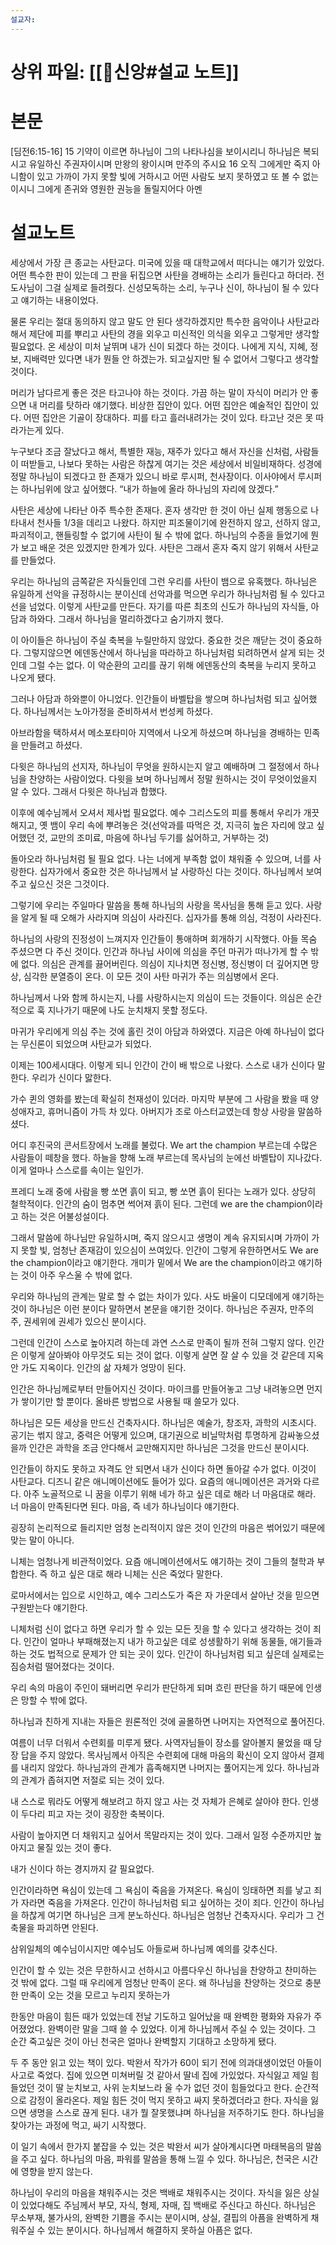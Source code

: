 ```yaml
---
설교자: 
---
```

# 상위 파일: [[🧭신앙#설교 노트]]

# 본문
[딤전6:15-16]
15 기약이 이르면 하나님이 그의 나타나심을 보이시리니 하나님은 복되시고 유일하신 주권자이시며 만왕의 왕이시며 만주의 주시요
16 오직 그에게만 죽지 아니함이 있고 가까이 가지 못할 빛에 거하시고 어떤 사람도 보지 못하였고 또 볼 수 없는 이시니 그에게 존귀와 영원한 권능을 돌릴지어다 아멘

# 설교노트
세상에서 가장 큰 종교는 사탄교다.
미국에 있을 때 대학교에서 떠다니는 얘기가 있었다.
어떤 특수한 판이 있는데 그 판을 뒤집으면 사탄을 경배하는 소리가 들린다고 하더라.
전도사님이 그걸 실제로 들려줬다.
신성모독하는 소리, 누구나 신이, 하나님이 될 수 있다고 얘기하는 내용이었다.

물론 우리는 절대 동의하지 않고 말도 안 된다 생각하겠지만 특수한 음악이나 사탄교라 해서 제단에 피를 뿌리고 사탄의 경을 외우고 미신적인 의식을 외우고 그렇게만 생각할 필요없다.
온 세상이 미처 날뛰며 내가 신이 되겠다 하는 것이다.
나에게 지식, 지혜, 정보, 지배력만 있다면 내가 뭔들 안 하겠는가.
되고싶지만 될 수 없어서 그렇다고 생각할 것이다.

머리가 남다르게 좋은 것은 타고나야 하는 것이다.
가끔 하는 말이 자식이 머리가 안 좋으면 내 머리를 탓하라 얘기했다.
비상한 집안이 있다.
어떤 집안은 예술적인 집안이 있다.
어떤 집안은 기골이 장대하다.
피를 타고 흘러내려가는 것이 있다.
타고난 것은 못 따라가는게 있다.

누구보다 조금 잘났다고 해서, 특별한 재능, 재주가 있다고 해서 자신을 신처럼, 사람들이 떠받들고, 나보다 못하는 사람은 하찮게 여기는 것은 세상에서 비일비재하다.
성경에 정말 하나님이 되겠다고 한 존재가 있으니 바로 루시퍼, 천사장이다.
이사야에서 루시퍼는 하나님위에  앉고 싶어했다.
“내가 하늘에 올라 하나님의 자리에 앉겠다.”

사탄은 세상에 나타난 아주 특수한 존재다.
혼자 생각만 한 것이 아닌 실제 행동으로 나타내서 천사들 1/3을 데리고 나왔다.
하지만 피조물이기에 완전하지 않고, 선하지 않고, 파괴적이고, 핸들링할 수 없기에 사탄이 될 수 밖에 없다.
하나님의 수종을 들었기에 뭔가 보고 배운 것은 있겠지만 한계가 있다.
사탄은 그래서 혼자 죽지 않기 위해서 사탄교를 만들었다.

우리는 하나님의 금쪽같은 자식들인데 그런 우리를 사탄이 뱀으로 유혹했다.
하나님은 유일하게 선악을 규정하시는 분이신데 선악과를 먹으면 우리가 하나님처럼 될 수 있다고 선을 넘었다.
이렇게 사탄교를 만든다.
자기를 따른 최초의 신도가 하나님의 자식들, 아담과 하와다.
그래서 하나님을 멀리하겠다고 숨기까지 했다.

이 아이들은 하나님이 주실 축복을 누릴만하지 않았다.
중요한 것은 깨닫는 것이 중요하다.
그렇지않으면 에덴동산에서 하나님을 따라하고 하나님처럼 되려하면서 살게 되는 것인데 그럴 수는 없다.
이 악순환의 고리를 끊기 위해 에덴동산의 축복을 누리지 못하고 나오게 됐다.

그러나 아담과 하와뿐이 아니었다.
인간들이 바벨탑을 쌓으며 하나님처럼 되고 싶어했다.
하나님께서는 노아가정을 준비하셔서 번성케 하셨다.

아브라함을 택하셔서 메소포타미아 지역에서 나오게 하셨으며 하나님을 경배하는 민족을 만들려고 하셨다.

다윗은 하나님의 선지자, 하나님이 무엇을 원하시는지 알고 예배하며 그 절정에서 하나님을 찬양하는 사람이었다.
다윗을 보며 하나님께서 정말 원하시는 것이 무엇이었을지 알 수 있다.
그래서 다윗은 하나님과 합했다.

이후에 예수님께서 오셔서 제사법 필요없다.
예수 그리스도의 피를 통해서 우리가 개끗해지고, 옛 뱀이 우리 속에 뿌려놓은 것(선악과를 따먹은 것, 지극히 높은 자리에 앉고 싶어했던 것, 교만의 조미료, 마음에 하나님 두기를 싫어하고, 거부하는 것)

돌아오라 하나님처럼 될 필요 없다.
나는 너에게 부족함 없이 채워줄 수 있으며, 너를 사랑한다.
십자가에서 중요한 것은 하나님께서 날 사랑하신 다는 것이다.
하나님께서 보여주고 싶으신 것은 그것이다.

그렇기에 우리는 주일마다 말씀을 통해 하나님의 사랑을 목사님을 통해 듣고 있다.
사랑을 알게 될 때 오해가 사라지며 의심이 사라진다.
십자가를 통해 의심, 걱정이 사라진다.

하나님의 사랑의 진정성이 느껴지자 인간들이 통애하며 회개하기 시작했다.
아들 목숨 주셨으면 다 주신 것이다.
인간과 하나님 사이에 의심을 주던 마귀가 떠나가게 할 수 밖에 없다.
의심은 관계를 끓어버린다.
의심이 지나치면 정신병, 정신병이 더 깊어지면 망상, 심각한 분열증이 온다.
이 모든 것이 사탄 마귀가 주는 의심병에서 온다.

하나님께서 나와 함께 하시는지, 나를 사랑하시는지 의심이 드는 것들이다.
의심은 순간적으로 훅 지나가기 때문에 나도 눈치채지 못할 정도다.

마귀가 우리에게 의심 주는 것에 홀린 것이 아담과 하와였다.
지금은 아예 하나님이 없다는 무신론이 되었으며 사탄교가 되었다.

이제는 100세시대다.
이렇게 되니 인간이 간이 배 밖으로 나왔다.
스스로 내가 신이다 말한다.
우리가 신이다 맗한다.

가수 퀸의 영화를 봤는데 확실히 천재성이 있더라.
마지막 부분에 그 사람을 봤을 때 양성애자고, 휴머니즘이 가득 차 있다.
아버지가 조로 아스터교였는데 항상 사랑을 말씀하셨다.

어디 후진국의 콘서트장에서 노래를 불렀다.
We art the champion 부르는데 수많은 사람들이 떼창을 했다.
하늘을 향해 노래 부르는데 목사님의 눈에선 바벨탑이 지나갔다.
이게 얼마나 스스로를 속이는 일인가.

프레디 노래 중에 사람을 빵 쏘면 흙이 되고, 빵 쏘면 흙이 된다는 노래가 있다.
상당히 철학적이다. 인간의 숨이 멈추면 썩어져 흙이 된다.
그런데 we are the champion이라고 하는 것은 어불성설이다.

그래서 말씀에 하나님만 유일하시며, 죽지 않으시고 생명이 계속 유지되시며 가까이 가지 못할 빛, 엄청난 존재감이 있으심이 쓰여있다.
인간이 그렇게 유한하면서도 We are the champion이라고 얘기한다.
개미가 밑에서 We are the champion이라고 얘기하는 것이 아주 우스울 수 밖에 없다.

우리와 하나님의 관계는 말로 할 수 없는 차이가 있다.
사도 바울이 디모데에게 얘기하는 것이 하나님은 이런 분이다 말하면서 본문을 얘기한 것이다.
하나님은 주권자, 만주의 주, 권세위에 권세가 있으신 분이시다.

그런데 인간이 스스로 높아지려 하는데 과연 스스로 만족이 될까 전혀 그렇지 않다.
인간은 이렇게 살아봐야 아무것도 되는 것이 없다.
이렇게 살면 잘 살 수 있을 것 같은데 지옥 안 가도 지옥이다.
인간의 삶 자체가 엉망이 된다.

인간은 하나님께로부터 만들어지신 것이다.
마이크를 만들어놓고 그냥 내려놓으면 먼지가 쌓이기만 할 뿐이다.
올바른 방법으로 사용될 때 쓸모가 있다.

하나님은 모든 세상을 만드신 건축자시다.
하나님은 예술가, 창조자, 과학의 시초시다.
공기는 썪지 않고, 중력은 어떻게 있으며, 대기권으로 비닐막처럼 투명하게 감싸놓으셨을까
인간은 과학을 조금 안다해서 교만해지지만 하나님은 그것을 만드신 분이시다.

인간들이 하지도 못하고 자격도 안 되면서 내가 신이다 하면 돌아갈 수가 없다.
이것이 사탄교다.
디즈니 같은 애니메이션에도 들어가 있다.
요즘의 애니메이션은 과거와 다르다.
아주 노골적으로 니 꿈을 이루기 위해 네가 하고 싶은 데로 해라 너 마음대로 해라. 너 마음이 만족된다면 된다.
마음, 즉 네가 하나님이다 얘기한다.

굉장히 논리적으로 들리지만 엄청 논리적이지 않은 것이 인간의 마음은 썪어있기 때문에 맞는 말이 아니다.

니체는 엄청나게 비관적이었다.
요즘 애니메이션에서도 얘기하는 것이 그들의 철학과 부합한다.
즉 하고 싶은 대로 해라
니체는 신은 죽었다 말한다.

로마서에서는 입으로 시인하고, 예수 그리스도가 죽은 자 가운데서 살아난 것을 믿으면 구원받는다 얘기한다.

니체처럼 신이 없다고 하면 우리가 할 수 있는 모든 짓을 할 수 있다고 생각하는 것이 죄다.
인간이 얼마나 부패해졌는지 내가 하고싶은 데로 성생활하기 위해 동물들, 애기들과 하는 것도 법적으로 문제가 안 되는 곳이 있다.
인간이 하나님처럼 되고 싶은데 실제로는 짐승처럼 떨어졌다는 것이다.

우리 속의 마음이 주인이 돼버리면 우리가 판단하게 되며 흐린 판단을 하기 때문에 인생은 망할 수 밖에 없다.

하나님과 친하게 지내는 자들은 원론적인 것에 골몰하면 나머지는 자연적으로 풀어진다.

여름이 너무 더워서 수련회를 미루게 됐다.
사역자님들이 장소를 알아볼지 물었을 때 당장 답을 주지 않았다.
목사님께서 아직은 수련회에 대해 마음의 확신이 오지 않아서 결제를 내리지 않았다.
하나님과의 관계가 흡족해지면 나머지는 풀어지는게 있다.
하나님과의 관계가 좁혀지면 저절로 되는 것이 있다.

내 스스로 뭐라도 어떻게 해보려고 하지 않고 사는 것 자체가 은혜로 살아야 한다.
인생이 두다리 피고 자는 것이 굉장한 축복이다.

사람이 높아지면 더 채워지고 싶어서 목말라지는 것이 있다.
그래서 일정 수준까지만 높아지고 물질 있는 것이 좋다.

내가 신이다 하는 경지까지 갈 필요없다.

인간이라하면 욕심이 있는데 그 욕심이 죽음을 가져온다.
욕심이 잉태하면 죄를 낳고 죄가 자라면 죽음을 가져온다.
인간이 하나님처럼 되고 싶어하는 것이 죄다.
인간이 하나님을 하찮게 여기면 하나님은 크게 분노하신다.
하나님은 엄청난 건축자시다. 우리가 그 건축물을 파괴하면 안된다.

삼위일체의 예수님이시지만 예수님도 아들로써 하나님께 예의를 갖추신다.

인간이 할 수 있는 것은 무한하시고 선하시고 아름다우신 하나님을 찬양하고 찬미하는 것 밖에 없다.
그럴 때 우리에게 엄청난 만족이 온다.
왜 하나님을 찬양하는 것으로 충분한 만족이 오는 것을 모르고 누리지 못하는가

한동안 마음이 힘든 때가 있었는데 전날 기도하고 일어났을 때 완벽한 평화와 자유가 주어졌었다.
완벽이란 말을 그때 쓸 수 있었다.
이게 하나님께서 주실 수 있는 것이다.
그 순간 죽고싶은 것이 아닌 천국은 얼마나 완벽할지 기대하고 소망하게 됐다.

두 주 동안 읽고 있는 책이 있다.
박완서 작가가 60이 되기 전에 의과대생이었던 아들이 사고로 죽었다.
집에 있으면 미쳐버릴 것 같아서 딸네 집에 가있었다.
자식잃고 제일 힘들었던 것이 딸 눈치보고, 사위 눈치보느라 울 수가 없던 것이 힘들었다고 한다.
순간적으로 감정이 올라온다.
제일 힘든 것이 먹지 못하고 싸지 못하겠더라고 한다.
자식을 잃으면 생명을 스스로 끊게 된다.
내가 뭘 잘못했냐며 하나님을 저주하기도 한다.
하나님을 찾아가는 과정에 먹고, 싸기 시작했다.

이 일기 속에서 한가지 붙잡을 수 있는 것은 박완서 씨가 살아계시다면 마태복음의 말씀을 주고 싶다.
하나님의 마음, 파워를 말씀을 통해 느낄 수 있다.
하나님은, 천국은 시간에 영향을 받지 않는다.

하나님이 우리의 마음을 채워주시는 것은 백배로 채워주시는 것이다.
자식을 잃은 상실이 있었다해도 주님께서 부모, 자식, 형제, 자매, 집 백배로 주신다고 하신다.
하나님은 무소부재, 불가사의, 완벽한 기쁨을 주시는 분이시며, 상실, 결핍의 아픔을 완벽하게 채워주실 수 있는 분이시다.
하나님께서 해결하지 못하실 아픔은 없다.
